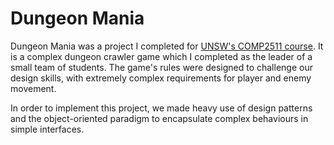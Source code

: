 # Dungeon Mania

Dungeon Mania was a project I completed for
[UNSW's COMP2511 course](https://www.handbook.unsw.edu.au/undergraduate/courses/2021/COMP2511).
It is a complex dungeon crawler game which I completed as the leader of a small
team of students. The game's rules were designed to challenge our design skills,
with extremely complex requirements for player and enemy movement.

In order to implement this project, we made heavy use of design patterns and
the object-oriented paradigm to encapsulate complex behaviours in simple
interfaces.
